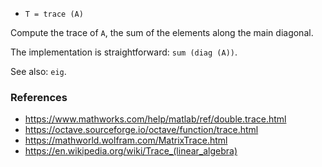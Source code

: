 - `T = trace (A)`

Compute the trace of `A`, the sum of the elements along the main diagonal.

The implementation is straightforward: `sum (diag (A))`.

See also: `eig`.

### References

- https://www.mathworks.com/help/matlab/ref/double.trace.html
- https://octave.sourceforge.io/octave/function/trace.html
- https://mathworld.wolfram.com/MatrixTrace.html
- https://en.wikipedia.org/wiki/Trace_(linear_algebra)
